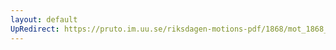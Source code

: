 ```yaml
---
layout: default
UpRedirect: https://pruto.im.uu.se/riksdagen-motions-pdf/1868/mot_1868__ak__49/mot_1868__ak__49-001.pdf
---
```

